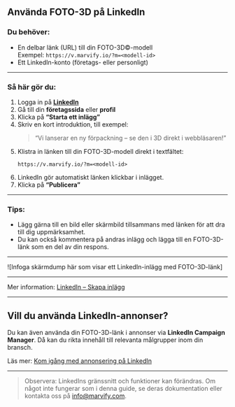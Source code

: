## Använda FOTO-3D på LinkedIn

### Du behöver:
- En delbar länk (URL) till din FOTO-3D©-modell  
  Exempel: `https://v.marvify.io/?m=<modell-id>`
- Ett LinkedIn-konto (företags- eller personligt)

---

### Så här gör du:

1. Logga in på **[LinkedIn](https://www.linkedin.com/)**
2. Gå till din **företagssida** eller **profil**
3. Klicka på **“Starta ett inlägg”**
4. Skriv en kort introduktion, till exempel:
   > “Vi lanserar en ny förpackning – se den i 3D direkt i webbläsaren!”
5. Klistra in länken till din FOTO-3D-modell direkt i textfältet:
   ```
   https://v.marvify.io/?m=<modell-id>
   ```
6. LinkedIn gör automatiskt länken klickbar i inlägget.
7. Klicka på **“Publicera”**

---

### Tips:
- Lägg gärna till en bild eller skärmbild tillsammans med länken för att dra till dig uppmärksamhet.
- Du kan också kommentera på andras inlägg och lägga till en FOTO-3D-länk som en del av din respons.

---

![Infoga skärmdump här som visar ett LinkedIn-inlägg med FOTO-3D-länk]

---

Mer information: [LinkedIn – Skapa inlägg](https://www.linkedin.com/help/linkedin/answer/a518996)

---

## Vill du använda LinkedIn-annonser?

Du kan även använda din FOTO-3D-länk i annonser via **LinkedIn Campaign Manager**. Då kan du rikta innehåll till relevanta målgrupper inom din bransch.

Läs mer: [Kom igång med annonsering på LinkedIn](https://business.linkedin.com/marketing-solutions/success/getting-started)

---

> Observera: LinkedIns gränssnitt och funktioner kan förändras. Om något inte fungerar som i denna guide, se deras dokumentation eller kontakta oss på [info@marvify.com](mailto:info@marvify.com).
